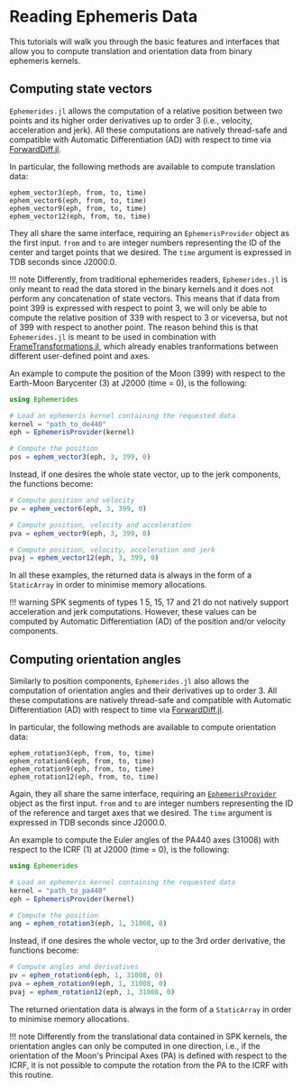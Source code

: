 # Reading Ephemeris Data

This tutorials will walk you through the basic features and interfaces that allow you to compute translation and orientation data from binary ephemeris kernels.

## Computing state vectors

`Ephemerides.jl` allows the computation of a relative position between two points and its higher order derivatives up to order 3 (i.e., velocity, acceleration and jerk). All these computations are natively 
thread-safe and compatible with Automatic Differentiation (AD) with respect to time via [ForwardDiff.jl](https://github.com/JuliaDiff/ForwardDiff.jl).

In particular, the following methods are available to compute translation data: 

```
ephem_vector3(eph, from, to, time)
ephem_vector6(eph, from, to, time)
ephem_vector9(eph, from, to, time)
ephem_vector12(eph, from, to, time)
```

They all share the same interface, requiring an `EphemerisProvider` object as the first input. `from` and `to` are integer numbers representing the ID of the center and target points that we desired. The `time` argument is expressed in TDB seconds since J2000.0.

!!! note
    Differently, from traditional ephemerides readers, `Ephemerides.jl` is only meant to read the data stored in the binary kernels and it does not perform any concatenation of state vectors. This means that if data from point 399 is expressed with respect to point 3, we will only be able to compute the relative position of 339 with respect to 3 or viceversa, but not of 399 with respect to another point. The reason behind this is that `Ephemerides.jl` is meant to be used in combination with [FrameTransformations.jl](https://juliaspacemissiondesign.github.io/FrameTransformations.jl/stable/), which already enables tranformations between different user-defined point and axes.

An example to compute the position of the Moon (399) with respect to the Earth-Moon Barycenter (3) at J2000 (time = 0), is the following: 

```julia
using Ephemerides

# Load an ephemeris kernel containing the requested data
kernel = "path_to_de440"
eph = EphemerisProvider(kernel)

# Compute the position
pos = ephem_vector3(eph, 3, 399, 0)
```

Instead, if one desires the whole state vector, up to the jerk components, the functions become: 

```julia
# Compute position and velocity 
pv = ephem_vector6(eph, 3, 399, 0)

# Compute position, velocity and acceleration
pva = ephem_vector9(eph, 3, 399, 0)

# Compute position, velocity, acceleration and jerk
pvaj = ephem_vector12(eph, 3, 399, 0)
```

In all these examples, the returned data is always in the form of a `StaticArray` in order to minimise memory allocations.

!!! warning 
    SPK segments of types 1 5, 15, 17 and 21 do not natively support acceleration and jerk computations. However, these values can be computed by Automatic Differentiation (AD) of the position and/or velocity components.


## Computing orientation angles

Similarly to position components, `Ephemerides.jl` also allows the computation of orientation angles and their derivatives up to order 3. All these computations are natively thread-safe and compatible with Automatic Differentiation (AD) with respect to time via [ForwardDiff.jl](https://github.com/JuliaDiff/ForwardDiff.jl).

In particular, the following methods are available to compute orientation data: 

```
ephem_rotation3(eph, from, to, time)
ephem_rotation6(eph, from, to, time)
ephem_rotation9(eph, from, to, time)
ephem_rotation12(eph, from, to, time)
```

Again, they all share the same interface, requiring an [`EphemerisProvider`](@ref) object as the first input. `from` and `to` are integer numbers representing the ID of the reference and target axes that we desired. The `time` argument is expressed in TDB seconds since J2000.0.

An example to compute the Euler angles of the PA440 axes (31008) with respect to the ICRF (1) at J2000 (time = 0), is the following: 

```julia
using Ephemerides

# Load an ephemeris kernel containing the requested data
kernel = "path_to_pa440"
eph = EphemerisProvider(kernel)

# Compute the position
ang = ephem_rotation3(eph, 1, 31008, 0)
```

Instead, if one desires the whole vector, up to the 3rd order derivative, the functions become: 

```julia
# Compute angles and derivatives 
pv = ephem_rotation6(eph, 1, 31008, 0)
pva = ephem_rotation9(eph, 1, 31008, 0)
pvaj = ephem_rotation12(eph, 1, 31008, 0)
```

The returned orientation data is always in the form of a `StaticArray` in order to minimise memory allocations.


!!! note 
    Differently from the translational data contained in SPK kernels, the orientation angles can only be computed in one direction, i.e., if the orientation of the Moon's Principal Axes (PA) is defined with respect to the ICRF, it is not possible to compute the rotation from the PA to the ICRF with this routine. 